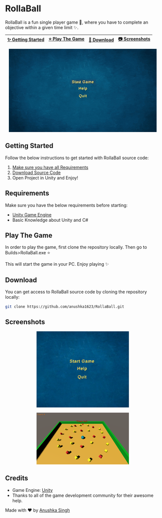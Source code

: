 # RollaBall

RollaBall is a fun single player game :tada:, where you have to complete an objective within a given time limit :sparkles:.

| [:sparkles: Getting Started](#getting-started) | [:star: Play The Game](#play-the-game)| [:rocket: Download](#download) | [:camera: Screenshots](#screenshots) |
| --------------- | -------- |  ----------- |  ----------- |

<p align="center">
  <img src='https://github.com/anushka1623/Roll-a-Ball/blob/master/GIFs/GIF.gif'>
</p>

## Getting Started

Follow the below instructions to get started with RollaBall source code:

1. [Make sure you have all Requirements](#requirements)
2. [Download Source Code](#download)
3. Open Project in Unity and Enjoy!

## Requirements

Make sure you have the below requirements before starting:

- [Unity Game Engine](https://unity3d.com)
- Basic Knowledge about Unity and C#

## Play The Game

In order to play the game, first clone the repository locally.
Then go to Builds>RollaBall.exe  :star:

This will start the game in your PC.
Enjoy playing :sparkles:

## Download

You can get access to RollaBall source code by cloning the repository locally:

```bash
git clone https://github.com/anushka1623/RollaBall.git
```

## Screenshots

<p align="center">
  <img src="https://github.com/anushka1623/Roll-a-Ball/blob/master/Images/GameMenuScreenshot.png" width="300" />
</p>

<p align="center">
  <img src="https://github.com/anushka1623/Roll-a-Ball/blob/master/Images/GameScreenshot.png" width="300"/>
</p>

## Credits

- Game Engine: [Unity](https://unity3d.com/)
- Thanks to all of the game development community for their awesome help.


Made with :heart: by [Anushka Singh](https://github.com/anushka1623)

